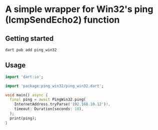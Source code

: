 # A simple wrapper for Win32's ping (IcmpSendEcho2) function

## Getting started

```
dart pub add ping_win32
```

## Usage

```dart
import 'dart:io';

import 'package:ping_win32/ping_win32.dart';

void main() async {
  final ping = await PingWin32.ping(
    InternetAddress.tryParse('192.168.10.12')!,
    timeout: Duration(seconds: 10),
  );
  print(ping);
}
```
